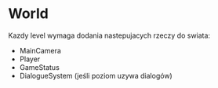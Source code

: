 # World
Kazdy level wymaga dodania nastepujacych rzeczy do swiata:
- MainCamera
- Player
- GameStatus
- DialogueSystem  (jeśli poziom uzywa dialogów)
